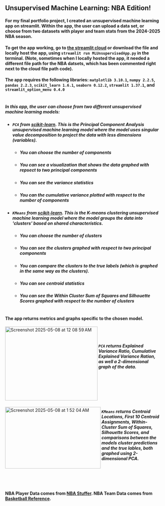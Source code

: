 ## Unsupervised Machine Learning: NBA Edition! 


#### For my final portfolio project, I created an unsupervised machine learning app on streamlit. Within the app, the user can upload a data set, or choose from two datasets with player and team stats from the 2024-2025 NBA season.

#### To get the app working, go to [the streamlit cloud](https://jtunsupervisedmachinelearning.streamlit.app) or download the file and locally host the app, using `streamlit run MLUnsupervisedApp.py` in the terminal. (Note, sometimes when I locally hosted the app, it needed a different file path for the NBA datsets, which has been commented right next to the cloud file path code).

#### The app requires the following libraries: `matplotlib 3.10.1`, `numpy 2.2.5`, `pandas 2.2.3`, `scikit_learn 1.6.1`, `seaborn 0.12.2`, `streamlit 1.37.1`, and `streamlit_option_menu 0.4.0` 
#

##### In this app, the user can choose from two different unsupervised machine learning models: 
- ##### `PCA` from [scikit-learn](https://scikit-learn.org/stable/modules/generated/sklearn.decomposition.PCA.html). This is the Principal Component Analysis unsupervised machine learning model where the model uses singular value decomposition to project the data with less dimensions (variables).
  - ##### You can choose the number of components
  - ##### You can see a visualization that shows the data graphed with repsect to two principal components
  - ##### You can see the variance statistics
  - ##### You can the cumulative variance plotted with respect to the number of components
- ##### `KMeans` from [scikit-learn](https://scikit-learn.org/stable/modules/generated/sklearn.cluster.KMeans.html). This is the K-means clustering unsupervised machine learning model where the model groups the data into 'clusters' based on shared characteristics. 
  - ##### You can choose the number of clusters
  - ##### You can see the clusters graphed with respect to two principal components
  - ##### You can compare the clusters to the true labels (which is graphed in the same way as the clusters).
  - ##### You can see centroid statistics
  - ##### You can see the Within Cluster Sum of Squares and Silhouette Scores graphed with respect to the number of clusters

#

#### The app returns metrics and graphs specific to the chosen model. 


<img align="left" width="300" height="240" alt="Screenshot 2025-05-08 at 12 08 59 AM" src="https://github.com/user-attachments/assets/abb1df23-7b57-47c4-8cbe-b844d5ca563b" />
<br>
<br>

##### `PCA` returns Explained Variance Ratio, Cumulative Explained Variance Ration, as well a 2-dimensional graph of the data. 
<br>
<br>
<br>
<br>
<br>


<img align="left" width="310" height="200" 
  alt="Screenshot 2025-05-08 at 1 52 04 AM" src="https://github.com/user-attachments/assets/810720de-0bfd-4431-b3cc-bb4edf20d363" />


##### `KMeans` returns Centroid Locations, First 10 Centroid Assignments, Within-Cluster Sum of Squares, Silhouette Scores, and comparisons between the models cluster predictions and the true lables, both graphed using 2-dimensional PCA.

<br>
<br>

#

#### NBA Player Data comes from [NBA Stuffer](https://www.nbastuffer.com). NBA Team Data comes from [Basketball Reference](https://www.basketball-reference.com/leagues/NBA_2025.html).

